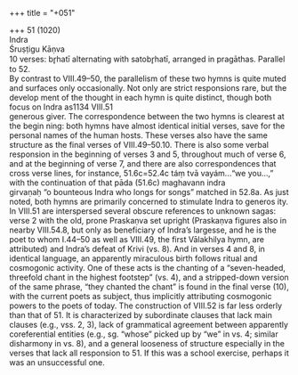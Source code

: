 +++
title = "+051"

+++
51 (1020)  
Indra  
Śruṣṭigu Kāṇva  
10 verses: br̥hatī alternating with satobr̥hatī, arranged in pragāthas. Parallel to 52.  
By contrast to VIII.49–50, the parallelism of these two hymns is quite muted and  surfaces only occasionally. Not only are strict responsions rare, but the develop ment of the thought in each hymn is quite distinct, though both focus on Indra as1134 VIII.51  
generous giver. The correspondence between the two hymns is clearest at the begin ning: both hymns have almost identical initial verses, save for the personal names  of the human hosts. These verses also have the same structure as the final verses  of VIII.49–50.10. There is also some verbal responsion in the beginning of verses  3 and 5, throughout much of verse 6, and at the beginning of verse 7, and there  are also correspondences that cross verse lines, for instance, 51.6c=52.4c táṃ tvā vayám...“we you...,” with the continuation of that pāda (51.6c) maghavann indra  
girvaṇaḥ “o bounteous Indra who longs for songs” matched in 52.8a. As just noted, both hymns are primarily concerned to stimulate Indra to generos ity. In VIII.51 are interspersed several obscure references to unknown sagas: verse 2  with the old, prone Praskaṇva set upright (Praskaṇva figures also in nearby VIII.54.8,  but only as beneficiary of Indra’s largesse, and he is the poet to whom I.44–50 as well  as VIII.49, the first Vālakhilya hymn, are attributed) and Indra’s defeat of Krivi (vs.  8). And in verses 4 and 8, in identical language, an apparently miraculous birth follows  ritual and cosmogonic activity. One of these acts is the chanting of a “seven-headed,  threefold chant in the highest footstep” (vs. 4), and a stripped-down version of the  same phrase, “they chanted the chant” is found in the final verse (10), with the current  poets as subject, thus implicitly attributing cosmogonic powers to the poets of today. The construction of VIII.52 is far less orderly than that of 51. It is characterized  by subordinate clauses that lack main clauses (e.g., vss. 2, 3), lack of grammatical  agreement between apparently coreferential entities (e.g., sg. “whose” picked up  by “we” in vs. 4; similar disharmony in vs. 8), and a general looseness of structure  especially in the verses that lack all responsion to 51. If this was a school exercise,  perhaps it was an unsuccessful one.  